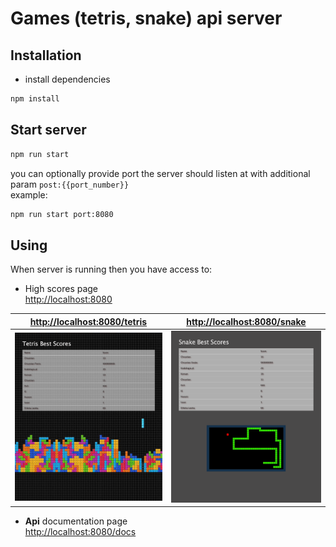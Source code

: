 # Games (tetris, snake) api server

## Installation
- install dependencies
```bash
npm install
```

## Start server
```bash
npm run start
```
you can optionally provide port the server should listen at with additional param 
```post:{{port_number}}```  
example:
```bash
npm run start port:8080
```

## Using
When server is running then you have access to:  
- High scores page  
[http://localhost:8080](http://localhost:8080) 


[http://localhost:8080/tetris](http://localhost:8080/tetris)|[http://localhost:8080/snake](http://localhost:8080/snake)
:-------------------------:|:-------------------------:
![name-of-you-image](./tetris.png)  |  ![name-of-you-image](./snake.png)



- **Api** documentation page  
[http://localhost:8080/docs](http://localhost:8080/docs) 
